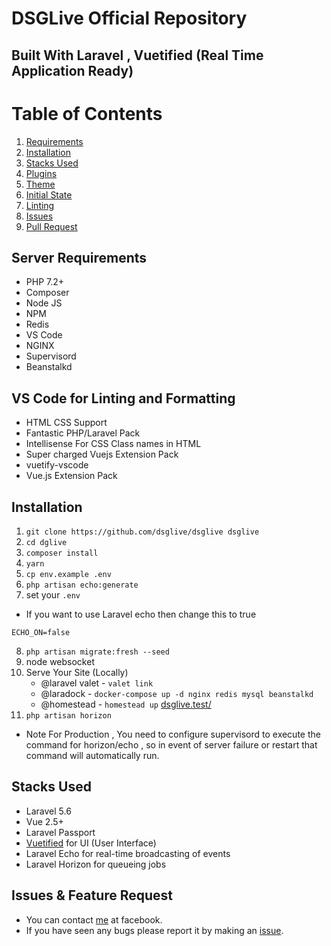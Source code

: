 # DSGLive Official Repository

## Built With Laravel , Vuetified (Real Time Application Ready)

# Table of Contents

1.  [Requirements](#requirements)
2.  [Installation](#installation)
3.  [Stacks Used](#stacks-used)
4.  [Plugins](#plugins)
5.  [Theme](#theme)
6.  [Initial State](#initial-state)
7.  [Linting](#linting)
8.  [Issues](#issues)
9.  [Pull Request](#pull-request)

## Server Requirements

- PHP 7.2+
- Composer
- Node JS
- NPM
- Redis
- VS Code
- NGINX
- Supervisord
- Beanstalkd

## VS Code for Linting and Formatting

- HTML CSS Support
- Fantastic PHP/Laravel Pack
- Intellisense For CSS Class names in HTML
- Super charged Vuejs Extension Pack
- vuetify-vscode
- Vue.js Extension Pack

## Installation

1.  `git clone https://github.com/dsglive/dsglive dsglive`
2.  `cd dglive`
3.  `composer install`
4.  `yarn`
5.  `cp env.example .env`
6.  `php artisan echo:generate`
7.  set your `.env`

- If you want to use Laravel echo then change this to true

```
ECHO_ON=false
```

8.  `php artisan migrate:fresh --seed`
9.  node websocket
10. Serve Your Site (Locally)
    - @laravel valet - `valet link`
    - @laradock - `docker-compose up -d nginx redis mysql beanstalkd`
    - @homestead - `homestead up`
      [dsglive.test/](dsglive.test)
11. `php artisan horizon`

- Note For Production , You need to configure supervisord to execute the command for horizon/echo , so in event of server failure or restart that command will automatically run.

## Stacks Used

- Laravel 5.6
- Vue 2.5+
- Laravel Passport
- [Vuetified](https://github.com/codeitlikemiley/vuetified) for UI (User Interface)
- Laravel Echo for real-time broadcasting of events
- Laravel Horizon for queueing jobs

## Issues & Feature Request

- You can contact [me](https://www.facebook.com/uriah.san) at facebook.
- If you have seen any bugs please report it by making an [issue](https://github.com/dsglive/dsglive/issues).
